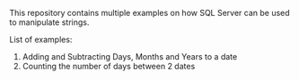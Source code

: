 This repository contains multiple examples on how SQL Server can be used to manipulate strings.

List of examples:
1) Adding and Subtracting Days, Months and Years to a date
2) Counting the number of days between 2 dates
